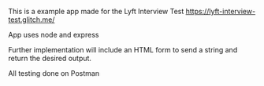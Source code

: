 This is a example app made for the Lyft Interview Test
https://lyft-interview-test.glitch.me/

App uses node and express

Further implementation will include an HTML form to send a string and return the desired output.

All testing done on Postman
